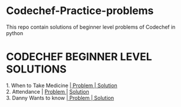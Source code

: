 # Codechef-Practice-problems
This repo contain solutions of beginner level problems of Codechef in python
<h1>              CODECHEF BEGINNER LEVEL SOLUTIONS        </h1>
1. When to Take Medicine |<a href = "https://www.codechef.com/problems/MEDIC"> Problem </a>|<a href="https://github.com/ishul07/Codechef-Practice-problems/blob/master/When%20to%20take%20medicine.py"> Solution </a> </br>
2. Attendance | <a href ="https://www.codechef.com/problems/ATTND"> Problem </a>| <a href="https://github.com/ishul07/Codechef-Practice-problems/blob/master/Attendance.py"> Solution </a> </br>
3. Danny Wants to know |<a href="https://www.codechef.com/problems/DANOW"> Problem </a>|<a href="https://github.com/ishul07/Codechef-Practice-problems/blob/master/Danny%20Wants%20to%20know.py"> Solution </a> </br>


